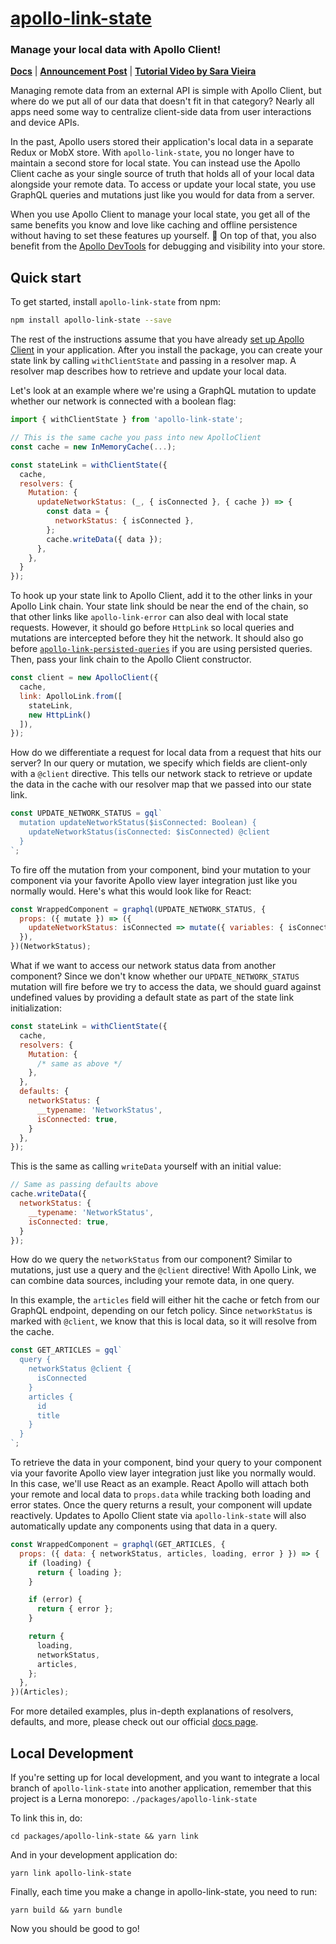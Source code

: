 # [apollo-link-state](https://www.apollographql.com/docs/link/links/state.html)

### Manage your local data with Apollo Client!

[**Docs**](https://www.apollographql.com/docs/link/links/state.html) | [**Announcement Post**](https://dev-blog.apollodata.com/the-future-of-state-management-dd410864cae2) | [**Tutorial Video by Sara Vieira**](https://youtu.be/2RvRcnD8wHY)

Managing remote data from an external API is simple with Apollo Client, but
where do we put all of our data that doesn't fit in that category? Nearly all
apps need some way to centralize client-side data from user interactions and device APIs.

In the past, Apollo users stored their application's local data in a separate
Redux or MobX store. With `apollo-link-state`, you no longer have to maintain a
second store for local state. You can instead use the Apollo Client cache as your single source of
truth that holds all of your local data alongside your remote data. To access or
update your local state, you use GraphQL queries and mutations just like you
would for data from a server.

When you use Apollo Client to manage your local state, you get all of the same
benefits you know and love like caching and offline persistence without having
to set these features up yourself. 🎉 On top of that, you also benefit from the [Apollo
DevTools](https://github.com/apollographql/apollo-client-devtools) for
debugging and visibility into your store.

<h2 id="start">Quick start</h2>

To get started, install `apollo-link-state` from npm:

```bash
npm install apollo-link-state --save
```

The rest of the instructions assume that you have already [set up Apollo
Client](/docs/react/basics/setup.html#installation) in your application. After
you install the package, you can create your state link by calling
`withClientState` and passing in a resolver map. A resolver map describes how to
retrieve and update your local data.

Let's look at an example where we're using a GraphQL mutation to update whether
our network is connected with a boolean flag:

```js
import { withClientState } from 'apollo-link-state';

// This is the same cache you pass into new ApolloClient
const cache = new InMemoryCache(...);

const stateLink = withClientState({
  cache,
  resolvers: {
    Mutation: {
      updateNetworkStatus: (_, { isConnected }, { cache }) => {
        const data = {
          networkStatus: { isConnected },
        };
        cache.writeData({ data });
      },
    },
  }
});
```

To hook up your state link to Apollo Client, add it to the other links
in your Apollo Link chain. Your state link should be near the end of the chain, so that other links like `apollo-link-error` can also deal with local state requests. However, it should go before `HttpLink` so local queries and mutations are intercepted
before they hit the network. It should also go before
[`apollo-link-persisted-queries`](https://github.com/apollographql/apollo-link-persisted-queries)
if you are using persisted queries. Then, pass your link chain to the Apollo
Client constructor.

```js
const client = new ApolloClient({
  cache,
  link: ApolloLink.from([
    stateLink,
    new HttpLink()
  ]),
});
```

How do we differentiate a request for local data from a request that hits our
server? In our query or mutation, we specify which fields are client-only with a
`@client` directive. This tells our network stack to retrieve or update the data
in the cache with our resolver map that we passed into our state link.

```js
const UPDATE_NETWORK_STATUS = gql`
  mutation updateNetworkStatus($isConnected: Boolean) {
    updateNetworkStatus(isConnected: $isConnected) @client
  }
`;
```

To fire off the mutation from your component, bind your mutation to your
component via your favorite Apollo view layer integration just like you normally
would. Here's what this would look like for React:

```js
const WrappedComponent = graphql(UPDATE_NETWORK_STATUS, {
  props: ({ mutate }) => ({
    updateNetworkStatus: isConnected => mutate({ variables: { isConnected } }),
  }),
})(NetworkStatus);
```

What if we want to access our network status data from another component? Since
we don't know whether our `UPDATE_NETWORK_STATUS` mutation will fire before we
try to access the data, we should guard against undefined values by providing a
default state as part of the state link initialization:

```js
const stateLink = withClientState({
  cache,
  resolvers: {
    Mutation: {
      /* same as above */
    },
  },
  defaults: {
    networkStatus: {
      __typename: 'NetworkStatus',
      isConnected: true,
    }
  },
});
```

This is the same as calling `writeData` yourself with an initial value:

```js
// Same as passing defaults above
cache.writeData({
  networkStatus: {
    __typename: 'NetworkStatus',
    isConnected: true,
  }
});
```

How do we query the `networkStatus` from our component? Similar to mutations,
just use a query and the `@client` directive! With Apollo Link, we can combine
data sources, including your remote data, in one query.

In this example, the `articles` field will either hit the cache or fetch from
our GraphQL endpoint, depending on our fetch policy. Since `networkStatus` is
marked with `@client`, we know that this is local data, so it will resolve from
the cache.

```js
const GET_ARTICLES = gql`
  query {
    networkStatus @client {
      isConnected
    }
    articles {
      id
      title
    }
  }
`;
```

To retrieve the data in your component, bind your query to your component via
your favorite Apollo view layer integration just like you normally would. In this case, we'll use React as an example.
React Apollo will attach both your remote and local data to `props.data` while
tracking both loading and error states. Once the query returns a result, your
component will update reactively. Updates to Apollo Client state via `apollo-link-state` will also automatically update any components using that data in a query.

```js
const WrappedComponent = graphql(GET_ARTICLES, {
  props: ({ data: { networkStatus, articles, loading, error } }) => {
    if (loading) {
      return { loading };
    }

    if (error) {
      return { error };
    }

    return {
      loading,
      networkStatus,
      articles,
    };
  },
})(Articles);
```

For more detailed examples, plus in-depth explanations of resolvers, defaults, and more, please check out our official [docs page](https://www.apollographql.com/docs/link/links/state.html).

<h2 id="local-development">Local Development</h2>

If you're setting up for local development, and you want to integrate a local
branch of `apollo-link-state` into another application, remember that this
project is a Lerna monorepo: `./packages/apollo-link-state`

To link this in, do:

```shell
cd packages/apollo-link-state && yarn link
```

And in your development application do:

```shell
yarn link apollo-link-state
```

Finally, each time you make a change in apollo-link-state, you need to run:

```shell
yarn build && yarn bundle
```

Now you should be good to go!
